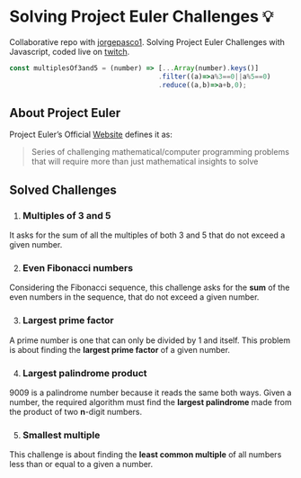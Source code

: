 # Solving Project Euler Challenges 💡

Collaborative repo with [jorgepasco1](https://www.github.com/jorgepasco1). Solving Project Euler Challenges with Javascript, coded live on [twitch](https://www.twitch.tv/franciscopantojag98).

```javascript
const multiplesOf3and5 = (number) => [...Array(number).keys()]
                                     .filter((a)=>a%3==0||a%5==0)
                                     .reduce((a,b)=>a+b,0);
```
## About Project Euler

Project Euler’s Official [Website](https://projecteuler.net/) defines it as: 
> Series of challenging mathematical/computer programming problems that will require more than just mathematical 
insights to solve

## Solved Challenges

1. ### Multiples of 3 and 5

It asks for the sum of all the multiples of both 3 and 5 that do not exceed a given number.

2. ### Even Fibonacci numbers

Considering the Fibonacci sequence, this challenge asks for the **sum** of the even numbers in the sequence, that do not exceed a given number.

3. ### Largest prime factor

A prime number is one that can only be divided by 1 and itself. This problem
is about finding the **largest prime factor** of a given number.

4. ### Largest palindrome product

9009 is a palindrome number because it reads the same both ways. Given a number, the required algorithm must find the **largest palindrome** made from the product of two **n**-digit numbers.

5. ### Smallest multiple

This challenge is about finding the **least common multiple** of all numbers less than or equal to 
a given a number.